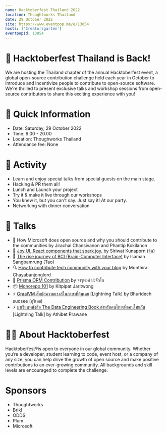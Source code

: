 ```yaml
---
name: Hacktoberfest Thailand 2022
location: Thoughtworks Thailand
date: 29 October 2022
site: https://www.eventpop.me/e/13854
hosts: ['Creatorsgarten']
eventpopId: 13854
---
```


# 👾 Hacktoberfest Thailand is Back!

We are hosting the Thailand chapter of the annual Hacktoberfest event, a global open-source contribution challenge held each year in October to introduce and incentivize people to contribute to open-source software. We're thrilled to present exclusive talks and workshop sessions from open-source contributors to share this exciting experience with you!

# 👀 Quick Information

- Date: Saturday, 29 October 2022
- Time: 9.00 - 20.00
- Location: Thoughworks Thailand
- Attendance fee: None

# 🎃 Activity

- Learn and enjoy special talks from special guests on the main stage.
- Hacking & PR them all!
- Lunch and Launch your project
- Try it & make it live through our workshops
- You knew it, but you can't say. Just say it! At our party.
- Networking with dinner conversation

# 🎤 Talks

- 🚀 How Microsoft does open source and why you should contribute to the communities by Jirachai Chansivanon and Phantip Kokilanon
- 👾 [Joy UI, React components that spark joy.](https://www.youtube.com/watch?v=nQa3foXwzGE&list=PLTuz2sLvbRpzwwl-QqGveiFiG6hwbp2Ud&index=3) by Siriwat Kunaporn (จุ้น)
- 🧠 [The rise journey of BCI (Brain-Computer Interface)](https://www.youtube.com/watch?v=uDZIraaY5s8&list=PLTuz2sLvbRpzwwl-QqGveiFiG6hwbp2Ud&index=4) by Isaman Sangbamrung (Tao)
- 🔍 [How to contribute tech community with your blog](https://www.youtube.com/watch?v=8aVdlBhY6zU&list=PLTuz2sLvbRpzwwl-QqGveiFiG6hwbp2Ud&index=1) by Monthira Chayabanjonglerd
- 🔺 [Prisma ORM Contribution](https://www.youtube.com/watch?v=XD3n9J-eV1g&list=PLTuz2sLvbRpzwwl-QqGveiFiG6hwbp2Ud&index=5) by จารุพงศ์ ปะจักโก
- 📦 [Monorepo 101](https://www.youtube.com/watch?v=nfnP0W0ZL94&list=PLTuz2sLvbRpzwwl-QqGveiFiG6hwbp2Ud&index=7) by Kitpipat Jaritwong
- ⚡️ [GraalVM สัมผัสความแรงส์ในภาษาที่คุ้นเคย](https://www.youtube.com/watch?v=raaiHUinw8c&list=PLTuz2sLvbRpzwwl-QqGveiFiG6hwbp2Ud&index=6) [Lightning Talk] by Bhuridech sudsee (ภูริเดช)
- ⚡️ [มาเขียนหนังสือ The Data Engineering Book สำหรับคนไทยเพื่อคนไทยกัน](https://www.youtube.com/watch?v=KeyDrr4Qxg0&list=PLTuz2sLvbRpzwwl-QqGveiFiG6hwbp2Ud&index=2) [Lightning Talk] by Athibet Prawane

# 👨‍💻 About Hacktoberfest

Hacktoberfest®is open to everyone in our global community. Whether you’re a developer, student learning to code, event host, or a company of any size, you can help drive the growth of open source and make positive contributions to an ever-growing community. All backgrounds and skill levels are encouraged to complete the challenge.

# Sponsors

- Thoughtworks
- Brikl
- ODDS
- Plum
- Microsoft
